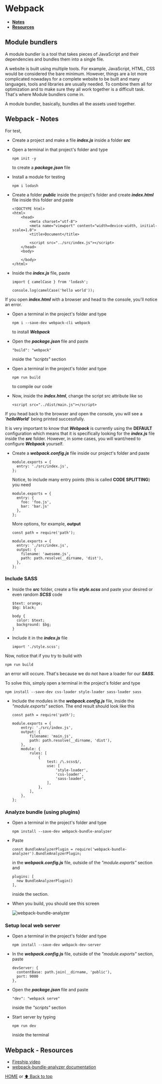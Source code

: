 # Webpack

- [**Notes**](#webpack---notes)
- [**Resources**](#webpack---resources)

## Module bundlers

A module bundler is a tool that takes pieces of JavaScript and their dependencies and bundles them into a single file.

A website is built using multiple tools.
For example, JavaScript, HTML, CSS would be considered the bare minimum.
However, things are a lot more complicated nowadays for a complete website to be built and many languages, tools and libraries are usually needed. To combine them all for optimization and to make sure they all work together is a difficult task. That's where Module bundlers come in.

A module bundler, basically, bundles all the assets used together.

## Webpack - Notes

For test,

- Create a project and make a file ***index.js*** inside a folder ***src***
- Open a terminal in that project's folder and type

      npm init -y
  to create a ***package.json*** file
- Install a module for testing

      npm i lodash
- Create a folder ***public*** inside the project's folder and create ***index.html*** file inside this folder and paste

      <!DOCTYPE html>
      <html>
          <head>
              <meta charset="utf-8">
              <meta name="viewport" content="width=device-width, initial-scale=1.0">
              <title>Document</title>

              <script src="../src/index.js"></script>
          </head>
          <body>

          </body>
      </html>
- Inside the ***index.js*** file, paste

      import { camelCase } from 'lodash';

      console.log(camelCase('hello world'));

If you open ***index.html*** with a browser and head to the console, you'll notice an error.

- Open a terminal in the project's folder and type

      npm i --save-dev webpack-cli webpack
  to install ***Webpack***
- Open the ***package.json*** file and paste

      "build": "webpack"
  inside the *"scripts"* section
- Open a terminal in the project's folder and type

      npm run build
  to compile our code
- Now, inside the ***index.html***, change the script src attribute like so

      <script src="../dist/main.js"></script>

If you head back to the browser and open the console, you will see a '***helloWorld***' being printed successfully.

It is very important to know that ***Webpack*** is currently using the **DEFAULT** configuration which means that it is specifically looking for the ***index.js*** file inside the ***src*** folder. However, in some cases, you will want/need to configure ***Webpack*** yourself.

- Create a ***webpack.config.js*** file inside our project's folder and paste

      module.exports = {
        entry: './src/index.js',
      };
  Notice, to include many entry points (this is called **CODE SPLITTING**) you need

      module.exports = {
        entry: {
          foo: 'foo.js',
          bar: 'bar.js'
        },
      };
  More options, for example, **output**

      const path = require('path');

      module.exports = {
        entry: './src/index.js',
        output: {
          filename: 'awesome.js',
          path: path.resolve(__dirname, 'dist'),
        },
      };

### Include SASS

- Inside the ***src*** folder, create a file ***style.scss*** and paste your desired or even random ***SCSS*** code

      $text: orange;
      $bg: black;

      body {
        color: $text;
        background: $bg;
      }
- Include it in the ***index.js*** file

      import './style.scss';

Now, notice that if you try to build with

    npm run build
an error will occure. That's because we do not have a loader for our ***SASS***.

To solve this, simply open a terminal in the project's folder and type

    npm install --save-dev css-loader style-loader sass-loader sass

- Include the modules in the ***webpack.config.js*** file, inside the *"module.exports"* section. The end result should look like this

      const path = require('path');

      module.exports = {
          entry: './src/index.js',
          output: {
              filename: 'main.js',
              path: path.resolve(__dirname, 'dist'),
          },
          module: {
              rules: [
                  {
                      test: /\.scss$/,
                      use: [
                          'style-loader',
                          'css-loader',
                          'sass-loader',
                      ],
                  },
              ],
          },
      };

### Analyze bundle (using plugins)

- Open a terminal in the project's folder and type

      npm install --save-dev webpack-bundle-analyzer
- Paste

      const BundleAnalyzerPlugin = require('webpack-bundle-analyzer').BundleAnalyzerPlugin;
  in the ***webpack.config.js*** file, outside of the *"module.exports"* section and

      plugins: [
        new BundleAnalyzerPlugin()
      ],
  inside the section.
- When you build, you should see this screen

  ![webpack-bundle-analyzer](/Images/webpack-bundle-analyzer.png)

### Setup local web server

- Open a terminal in the project's folder and type

      npm install --save-dev webpack-dev-server
- In the ***webpack.config.js*** file, outside of the *"module.exports"* section, paste

      devServer: {
        contentBase: path.join(__dirname, 'public'),
        port: 9000
      },
- Open the ***package.json*** file and paste

      "dev": "webpack serve"
  inside the *"scripts"* section
- Start server by typing

      npm run dev
  inside the terminal

## Webpack - Resources

- [Fireship video](https://youtu.be/5IG4UmULyoA)
- [webpack-bundle-analyzer documentation](https://www.npmjs.com/package/webpack-bundle-analyzer)

[HOME](https://github.com/Stratis-Dermanoutsos/Full-Stack-Notes#full-stack-notes) or [⬆ Back to top](#webpack)
